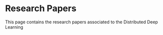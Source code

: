 # Research Papers<br />
This page contains the research papers associated to the Distributed Deep Learning
